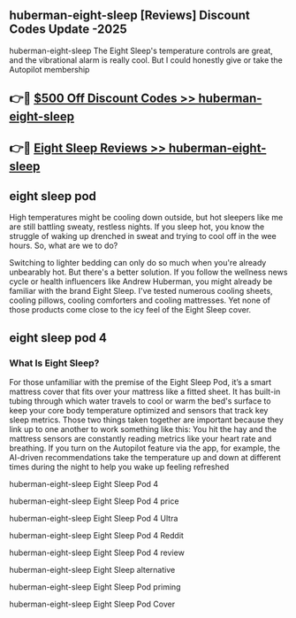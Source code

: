 ## huberman-eight-sleep [Reviews​] Discount Codes Update -2025

huberman-eight-sleep The Eight Sleep's temperature controls are great, and the vibrational alarm is really cool. But I could honestly give or take the Autopilot membership

## 👉🔴 [$500 Off Discount Codes >> huberman-eight-sleep](http://download.freeplayer.one?title=huberman-eight-sleep&ref=18-ES)

## 👉🔴 [Eight Sleep Reviews >> huberman-eight-sleep](http://download.freeplayer.one?title=huberman-eight-sleep&ref=18-ES)

## eight sleep pod

High temperatures might be cooling down outside, but hot sleepers like me are still battling sweaty, restless nights. If you sleep hot, you know the struggle of waking up drenched in sweat and trying to cool off in the wee hours. So, what are we to do?

Switching to lighter bedding can only do so much when you're already unbearably hot. But there's a better solution. If you follow the wellness news cycle or health influencers like Andrew Huberman, you might already be familiar with the brand Eight Sleep. I've tested numerous cooling sheets, cooling pillows, cooling comforters and cooling mattresses. Yet none of those products come close to the icy feel of the Eight Sleep cover.

## eight sleep pod 4

### What Is Eight Sleep?

For those unfamiliar with the premise of the Eight Sleep Pod, it’s a smart mattress cover that fits over your mattress like a fitted sheet. It has built-in tubing through which water travels to cool or warm the bed's surface to keep your core body temperature optimized and sensors that track key sleep metrics. Those two things taken together are important because they link up to one another to work something like this: You hit the hay and the mattress sensors are constantly reading metrics like your heart rate and breathing. If you turn on the Autopilot feature via the app, for example, the AI-driven recommendations take the temperature up and down at different times during the night to help you wake up feeling refreshed

huberman-eight-sleep Eight Sleep Pod 4

huberman-eight-sleep Eight Sleep Pod 4 price

huberman-eight-sleep Eight Sleep Pod 4 Ultra

huberman-eight-sleep Eight Sleep Pod 4 Reddit

huberman-eight-sleep Eight Sleep Pod 4 review

huberman-eight-sleep Eight Sleep alternative

huberman-eight-sleep Eight Sleep Pod priming

huberman-eight-sleep Eight Sleep Pod Cover